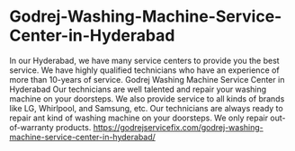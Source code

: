 # Godrej-Washing-Machine-Service-Center-in-Hyderabad
In our Hyderabad, we have many service centers to provide you the best service. We have highly qualified technicians who have an experience of more than 10-years of service. Godrej Washing Machine Service Center in Hyderabad Our technicians are well talented and repair your washing machine on your doorsteps. We also provide service to all kinds of brands like LG, Whirlpool, and Samsung, etc. Our technicians are always ready to repair ant kind of washing machine on your doorsteps. We only repair out-of-warranty products. https://godrejservicefix.com/godrej-washing-machine-service-center-in-hyderabad/
